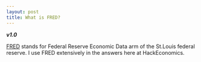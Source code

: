```yaml
---
layout: post
title: What is FRED?
---
```


**_v1.0_**

[FRED](https://fred.stlouisfed.org/) stands for Federal Reserve Economic Data arm of the St.Louis federal reserve. I use FRED extensively in the answers here at HackEconomics.
